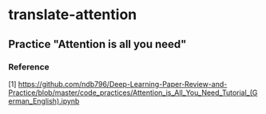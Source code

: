 # translate-attention
## Practice "Attention is all you need" 

### Reference
[1] https://github.com/ndb796/Deep-Learning-Paper-Review-and-Practice/blob/master/code_practices/Attention_is_All_You_Need_Tutorial_(German_English).ipynb
